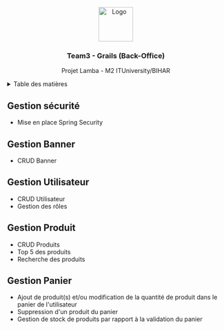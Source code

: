 <!--# team3-grails-->
<div align="center">
    <a href="https://github.com/RadotianaAndria/team3-grails">
        <img src="https://raw.githubusercontent.com/othneildrew/Best-README-Template/master/images/logo.png" alt="Logo" width="80" height="80">
    </a>
    <h3 align="center">Team3 - Grails (Back-Office)</h3>

  <p align="center">
    Projet Lamba - M2 ITUniversity/BIHAR
  </p>
</div>



<!-- TABLE OF CONTENTS -->
<details>
  <summary>Table des matières</summary>
  <ol>
    <li><a href="#gestion-securite">Gestion sécurité</a></li>
    <li><a href="#gestion-banner">Gestion Banner</a></li>
    <li><a href="#gestion-utilisateur">Gestion Utilisateur</a></li>
    <li><a href="#gestion-produit">Gestion Produit</a></li>
    <li><a href="#gestion-panier">Gestion Panier</a></li>
  </ol>
</details>

<div id="gestion-securite">
    <h2>Gestion sécurité</h2>
    <ul>
        <li>Mise en place Spring Security</li>
    </ul>
</div>


<div id="gestion-banner">
    <h2>Gestion Banner</h2>
    <ul>
        <li>CRUD Banner</li>
    </ul>
</div>

<div id="gestion-utilisateur">
    <h2>Gestion Utilisateur</h2>
    <ul>
        <li>CRUD Utilisateur</li>
        <li>Gestion des rôles</li>
    </ul>
</div>


<div id="gestion-produit">
    <h2>Gestion Produit</h2>
    <ul>
        <li>CRUD Produits</li>
        <li>Top 5 des produits</li>
        <li>Recherche des produits</li>
    </ul>
</div>

<div id="gestion-panier">
    <h2>Gestion Panier</h2>
    <ul>
        <li>Ajout de produit(s) et/ou modification de la quantité de produit dans le panier de l'utilisateur</li>
        <li>Suppression d'un produit du panier</li>
        <li>Gestion de stock de produits par rapport à la validation du panier</li>
    </ul>
</div>
